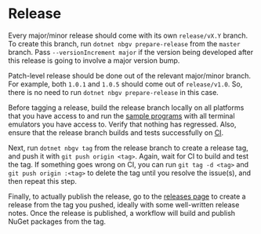 # Release

Every major/minor release should come with its own `release/vX.Y` branch. To
create this branch, run `dotnet nbgv prepare-release` from the `master` branch.
Pass `--versionIncrement major` if the version being developed after this
release is going to involve a major version bump.

Patch-level release should be done out of the relevant major/minor branch. For
example, both `1.0.1` and `1.0.5` should come out of `release/v1.0`. So, there
is no need to run `dotnet nbgv prepare-release` in this case.

Before tagging a release, build the release branch locally on all platforms that
you have access to and run the [sample programs](src/samples) with all terminal
emulators you have access to. Verify that nothing has regressed. Also, ensure
that the release branch builds and tests successfully on
[CI](https://github.com/alexrp/system-terminal/actions).

Next, run `dotnet nbgv tag` from the release branch to create a release tag, and
push it with `git push origin <tag>`. Again, wait for CI to build and test the
tag. If something goes wrong on CI, you can run `git tag -d <tag>` and
`git push origin :<tag>` to delete the tag until you resolve the issue(s), and
then repeat this step.

Finally, to actually publish the release, go to the
[releases page](https://github.com/alexrp/system-terminal/releases) to create a
release from the tag you pushed, ideally with some well-written release notes.
Once the release is published, a workflow will build and publish NuGet packages
from the tag.
